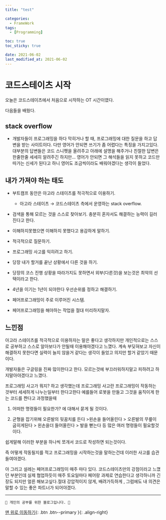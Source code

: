 ```yaml
---
title: "test"

categories:
  - FrameWork
tags:
  - [Programming]

toc: true
toc_sticky: true

date: 2021-06-02
last_modified_at: 2021-06-02
---
```


# 코드스테이츠 시작

오늘은 코드스테이츠에서 처음으로 시작하는 OT 시간이였다.

다음들을 배웠다.

## stack overflow

- 개발자들이 프로그래밍을 하다 막히거나 할 때, 프로그래밍에 대한 질문을 하고 답변을 받는 사이트이다. 다만 영어가 안되면 쓰기가 좀 어렵다는 특징을 가지고있다. 대부분의 답변들은 코드 스니펫을 올려주고 아래에 설명을 해주거나 친절한 답변은 한줄한줄 세세히 알려주긴 하지만... 영어가 안되면 그 해석들을 읽지 못하고 코드만 따가는 신세가 된다고 하니 영어도 조금씩이라도 배워야겠다는 생각이 들었다.

## 내가 가져야 하는 태도

- 부트캠프 동안은 아고라 스테이츠를 적극적으로 이용하기.
  - 아고라 스테이츠 → 코드스테이츠 측에서 운영하는 stack overflow.
- 검색을 통해 모르는 것을 스스로 찾아보기. 충분히 혼자서도 해결하는 능력이 길러진다고 한다.
- 이해하지못했으면 이해하지 못했다고 용감하게 말하기.
- 적극적으로 질문하기.

- 프로그래밍 사고를 익히려고 하기.
- 당장 내가 할거를 끝난 상황에서 다른 것을 하기.
- 당장의 코스 진행 상황을 따라가지도 못하면서 외부(다른것)을 보는것은 최악의 선택이라고 한다.
- 4년을 이기는 1년이 되야한다 우선순위를 정하고 해결하기.
- 페어프로그래밍이 주로 이루어진 시스템.
- 페어프로그래밍을 해야하는 작업을 절대 미리하지말자.

## 느낀점

아고라 스테이츠를 적극적으로 이용하자는 말은 좋다고 생각하지만 개인적으로는 스스로 공부하고 스스로 알아보다가 안될때 이용해야겠다고 느꼈다. 계속 부딪혀보고 자신이 해결하지 못한다면 실력이 늘지 않을거 같다는 생각이 들었고 의지만 할거 같았기 때문이다.

개발자들은 구글링을 진짜 많이한다고 한다. 모르는것에 부끄러워하지말고 피하려고 하지말아야겠다고 느꼈다.

프로그래밍 사고가 뭐지? 하고 생각했는데 프로그래밍 사고란 프로그래밍이 작동하는 것부터 세세하게 나누는일부터 한다고한다 예를들어 로봇을 만들고 그것을 움직이게 한는 코드를 짠다고 과정했을때

1. 어떠한 명령들이 필요한가? 에 대해서 묻게 될 것이다.

2. 균형을 잡기위해 오른발의 뒷꿈치를 든다 >왼손을 들어올린다 > 오른발의 무릎이 굽히게된다 >
   왼손을더 들어올린다 > 발을 뻗는다 등 많은 여러 명령들이 필요할것이다.

쉽게말해 이러한 부분을 하나씩 쪼개서 코드로 작성하면 되는것이다.

즉 어떻게 작동될지를 적고 프로그래밍을 시작하는것을 말하는건데 이러한 사고를 습관들여야겠다.

아 그리고 설레는 페어프로그래밍이 매주 마다 있다. 코드스테이츠만의 강점이라고 느꼈던 부분인데 실제 협업하듯이 매주 토요일마다 페어랑 과제로 연습한다고 생각하니까 긴장도 되지만 얼른 해보고싶다.절대 강압적이지 않게, 배려가득하게 , 그럼에도 내 의견은 말할 수 있는 좋은 파트너가 되어야겠다.

---

    🐶 개인의 공부를 위한 블로그입니다. 🐶

[맨 위로 이동하기](#){: .btn .btn--primary }{: .align-right}

